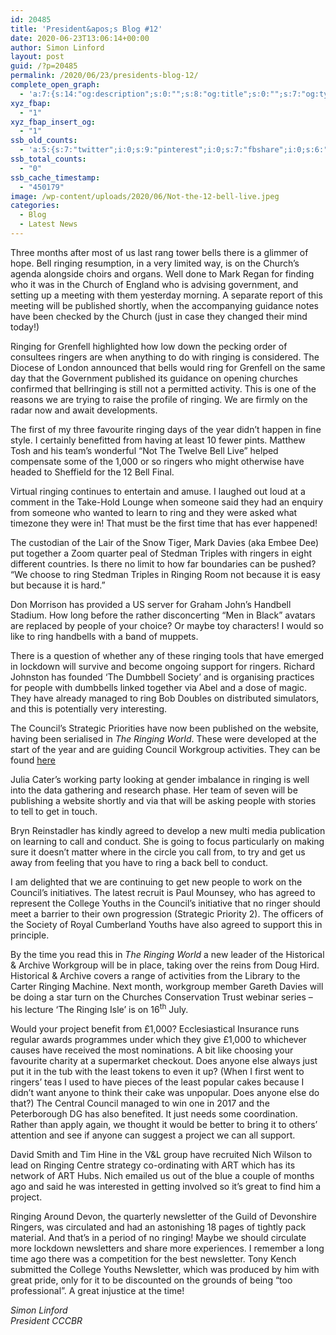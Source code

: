 ```yaml
---
id: 20485
title: 'President&apos;s Blog #12'
date: 2020-06-23T13:06:14+00:00
author: Simon Linford
layout: post
guid: /?p=20485
permalink: /2020/06/23/presidents-blog-12/
complete_open_graph:
  - 'a:7:{s:14:"og:description";s:0:"";s:8:"og:title";s:0:"";s:7:"og:type";s:0:"";s:12:"twitter:card";s:7:"summary";s:15:"twitter:creator";s:0:"";s:19:"twitter:description";s:0:"";s:8:"og:image";s:5:"20488";}'
xyz_fbap:
  - "1"
xyz_fbap_insert_og:
  - "1"
ssb_old_counts:
  - 'a:5:{s:7:"twitter";i:0;s:9:"pinterest";i:0;s:7:"fbshare";i:0;s:6:"reddit";i:0;s:6:"tumblr";N;}'
ssb_total_counts:
  - "0"
ssb_cache_timestamp:
  - "450179"
image: /wp-content/uploads/2020/06/Not-the-12-bell-live.jpeg
categories:
  - Blog
  - Latest News
---
```

Three months after most of us last rang tower bells there is a glimmer of hope. Bell ringing resumption, in a very limited way, is on the Church’s agenda alongside choirs and organs. Well done to Mark Regan for finding who it was in the Church of England who is advising government, and setting up a meeting with them yesterday morning. A separate report of this meeting will be published shortly, when the accompanying guidance notes have been checked by the Church (just in case they changed their mind today!)

Ringing for Grenfell highlighted how low down the pecking order of consultees ringers are when anything to do with ringing is considered. The Diocese of London announced that bells would ring for Grenfell on the same day that the Government published its guidance on opening churches confirmed that bellringing is still not a permitted activity. This is one of the reasons we are trying to raise the profile of ringing. We are firmly on the radar now and await developments.

The first of my three favourite ringing days of the year didn’t happen in fine style. I certainly benefitted from having at least 10 fewer pints. Matthew Tosh and his team’s wonderful “Not The Twelve Bell Live” helped compensate some of the 1,000 or so ringers who might otherwise have headed to Sheffield for the 12 Bell Final.

Virtual ringing continues to entertain and amuse. I laughed out loud at a comment in the Take-Hold Lounge when someone said they had an enquiry from someone who wanted to learn to ring and they were asked what timezone they were in! That must be the first time that has ever happened!

The custodian of the Lair of the Snow Tiger, Mark Davies (aka Embee Dee) put together a Zoom quarter peal of Stedman Triples with ringers in eight different countries. Is there no limit to how far boundaries can be pushed? “We choose to ring Stedman Triples in Ringing Room not because it is easy but because it is hard.”

Don Morrison has provided a US server for Graham John’s Handbell Stadium. How long before the rather disconcerting “Men in Black” avatars are replaced by people of your choice? Or maybe toy characters! I would so like to ring handbells with a band of muppets.

There is a question of whether any of these ringing tools that have emerged in lockdown will survive and become ongoing support for ringers. Richard Johnston has founded ‘The Dumbbell Society’ and is organising practices for people with dumbbells linked together via Abel and a dose of magic. They have already managed to ring Bob Doubles on distributed simulators, and this is potentially very interesting.

The Council’s Strategic Priorities have now been published on the website, having been serialised in _The Ringing World_. These were developed at the start of the year and are guiding Council Workgroup activities. They can be found <a href="/strategic-priorities-2020-and-beyond/" target="_blank" rel="noopener noreferrer"><u>here</u></a>

Julia Cater’s working party looking at gender imbalance in ringing is well into the data gathering and research phase. Her team of seven will be publishing a website shortly and via that will be asking people with stories to tell to get in touch.

Bryn Reinstadler has kindly agreed to develop a new multi media publication on learning to call and conduct. She is going to focus particularly on making sure it doesn’t matter where in the circle you call from, to try and get us away from feeling that you have to ring a back bell to conduct.

I am delighted that we are continuing to get new people to work on the Council’s initiatives. The latest recruit is Paul Mounsey, who has agreed to represent the College Youths in the Council’s initiative that no ringer should meet a barrier to their own progression (Strategic Priority 2). The officers of the Society of Royal Cumberland Youths have also agreed to support this in principle.

By the time you read this in _The Ringing World_ a new leader of the Historical & Archive Workgroup will be in place, taking over the reins from Doug Hird. Historical & Archive covers a range of activities from the Library to the Carter Ringing Machine. Next month, workgroup member Gareth Davies will be doing a star turn on the Churches Conservation Trust webinar series – his lecture ‘The Ringing Isle’ is on 16<sup>th</sup> July.

Would your project benefit from £1,000? Ecclesiastical Insurance runs regular awards programmes under which they give £1,000 to whichever causes have received the most nominations. A bit like choosing your favourite charity at a supermarket checkout. Does anyone else always just put it in the tub with the least tokens to even it up? (When I first went to ringers’ teas I used to have pieces of the least popular cakes because I didn’t want anyone to think their cake was unpopular. Does anyone else do that?) The Central Council managed to win one in 2017 and the Peterborough DG has also benefited. It just needs some coordination. Rather than apply again, we thought it would be better to bring it to others’ attention and see if anyone can suggest a project we can all support.

David Smith and Tim Hine in the V&L group have recruited Nich Wilson to lead on Ringing Centre strategy co-ordinating with ART which has its network of ART Hubs. Nich emailed us out of the blue a couple of months ago and said he was interested in getting involved so it’s great to find him a project.

Ringing Around Devon, the quarterly newsletter of the Guild of Devonshire Ringers, was circulated and had an astonishing 18 pages of tightly pack material. And that’s in a period of no ringing! Maybe we should circulate more lockdown newsletters and share more experiences. I remember a long time ago there was a competition for the best newsletter. Tony Kench submitted the College Youths Newsletter, which was produced by him with great pride, only for it to be discounted on the grounds of being “too professional”. A great injustice at the time!

_Simon Linford  
President CCCBR_
